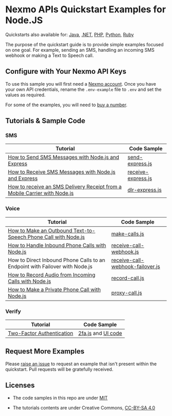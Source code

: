 # Nexmo APIs Quickstart Examples for Node.JS


Quickstarts also available for: [Java](https://github.com/nexmo-community/nexmo-java-quickstart), [.NET](https://github.com/nexmo-community/nexmo-dotnet-quickstart), [PHP](https://github.com/nexmo-community/nexmo-php-quickstart), [Python](https://github.com/nexmo-community/nexmo-python-quickstart), [Ruby](https://github.com/nexmo-community/nexmo-ruby-quickstart)

The purpose of the quickstart guide is to provide simple examples focused on one goal. For example, sending an SMS, handling an incoming SMS webhook or making a Text to Speech call.

## Configure with Your Nexmo API Keys

To use this sample you will first need a [Nexmo account](https://dashboard.nexmo.com/sign-up). Once you have your own API credentials, rename
the `.env-example` file to `.env` and set the values as required.

For some of the examples, you will need to [buy a number](https://dashboard.nexmo.com/buy-numbers).

## Tutorials & Sample Code

### SMS

| Tutorial                                 | Code Sample                              |
| ---------------------------------------- | ---------------------------------------- |
| [How to Send SMS Messages with Node.js and Express](https://www.nexmo.com/blog/2016/10/19/how-to-send-sms-messages-with-node-js-and-express-dr/) | [send-express.js](sms/send-express.js)   |
| [How to Receive SMS Messages with Node.js and Express](https://www.nexmo.com/blog/2016/10/27/receive-sms-messages-node-js-express-dr/) | [receive-express.js](sms/receive-express.js) |
| [How to receive an SMS Delivery Receipt from a Mobile Carrier with Node.js](https://www.nexmo.com/blog/2016/11/23/getting-a-sms-delivery-receipt-from-a-mobile-carrier-with-node-js-dr/) | [dlr-express.js](sms/dlr-express.js)     |

### Voice

| Tutorial                                 | Code Sample                              |
| ---------------------------------------- | ---------------------------------------- |
| [How to Make an Outbound Text-to-Speech Phone Call with Node.js](https://www.nexmo.com/blog/2017/01/12/make-outbound-text-speech-phone-call-node-js-dr/) | [make-calls.js](voice/make-call.js)      |
| [How to Handle Inbound Phone Calls with Node.js](https://www.nexmo.com/blog/2017/01/26/handle-inbound-text-speech-phone-call-node-js-dr/) | [receive-call-webhook.js](voice/receive-call-webhook.js) |
| How to Direct Inbound Phone Calls to an Endpoint with Failover with Node.js| [receive-call-webhook-failover.js](voice/receive-call-webhook-failover.js) |
| [How to Record Audio from Incoming Calls with Node.js](https://www.nexmo.com/blog/2017/02/06/how-to-record-audio-from-phone-call-node-js-dr/) | [record-call.js](voice/record-call.js)   |
| [How to Make a Private Phone Call with Node.js](https://www.nexmo.com/blog/2017/03/21/make-private-phone-call-node-js-dr/) | [proxy-call.js](https://github.com/nexmo-community/nexmo-node-quickstart/blob/master/voice/proxy-call.js) |

### Verify

| Tutorial                  | Code Sample                              |
| ------------------------- | ---------------------------------------- |
| [Two-Factor Authentication](https://www.nexmo.com/blog/2017/04/11/implement-two-factor-authentication-2fa-web-apps-node-js-dr/) | [2fa.js](https://github.com/nexmo-community/nexmo-node-quickstart/blob/master/verify/2fa.js) and [UI code](https://github.com/nexmo-community/nexmo-node-quickstart/tree/master/verify/views) |



## Request More Examples

Please [raise an issue](/../../issues/) to request an example that isn't present within the quickstart. Pull requests will be gratefully received.

## Licenses

- The code samples in this repo are under [MIT](LICENSE)

- The tutorials contents are under Creative Commons, [CC-BY-SA 4.0](https://creativecommons.org/licenses/by-sa/4.0/legalcode)

  ​
